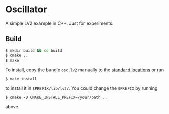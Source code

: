 # Oscillator

A simple LV2 example in C++. Just for experiments.

## Build
```bash
$ mkdir build && cd build
$ cmake ..
$ make
```

To install, copy the bundle `osc.lv2` manually to the [standard
locations](http://lv2plug.in/pages/filesystem-hierarchy-standard.html)
or run

```
$ make install
```

to install it in `$PREFIX/lib/lv2/`. You could change the `$PREFIX` by running

```
$ cmake -D CMAKE_INSTALL_PREFIX=/your/path ..
```
above.